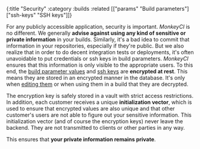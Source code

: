 {:title "Security"
 :category :builds
 :related [["params" "Build parameters"]
           ["ssh-keys" "SSH keys"]]}

For any publicly accessible application, security is important.  *MonkeyCI* is no different.
We generally **advise against using any kind of sensitive or private information** in your builds.
Similarly, it's a bad idea to commit that information in your repositories, especially if
they're public.  But we also realize that in order to do decent integration tests or deployments,
it's often unavoidable to put credentials or ssh keys in build parameters.  *MonkeyCI* ensures
that this information is only visible to the appropriate users.  To this end, the [build
parameter values](params) and [ssh keys](ssh-keys) are **encrypted at rest**.  This means they
are stored in an encrypted manner in the database.  It's only when [editing them](params/) or when
using them in a build that they are decrypted.

The encryption key is safely stored in a vault with strict access restrictions.  In addition,
each customer receives a unique **initialization vector**, which is used to ensure that
encrypted values are also unique and that other customer's users are not able to figure
out your sensitive information.  This initialization vector (and of course the encryption
keys) never leave the backend.  They are not transmitted to clients or other parties in
any way.

This ensures that **your private information remains private**.
